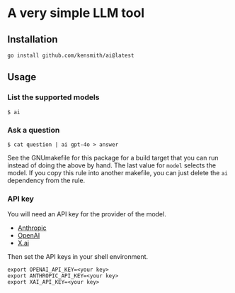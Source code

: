 # A very simple LLM tool

## Installation

```
go install github.com/kensmith/ai@latest
```

## Usage

### List the supported models

```
$ ai
```

### Ask a question

```
$ cat question | ai gpt-4o > answer
```

See the GNUmakefile for this package for a build target that you can run instead of doing the above by hand. The last value for `model` selects the model. If you copy this rule into another makefile, you can just delete the `ai` dependency from the rule.

### API key

You will need an API key for the provider of the model.
* [Anthropic](https://www.anthropic.com/api)
* [OpenAI](https://openai.com/api/)
* [X.ai](https://x.ai/api)

Then set the API keys in your shell environment.

```
export OPENAI_API_KEY=<your key>
export ANTHROPIC_API_KEY=<your key>
export XAI_API_KEY=<your key>
```
